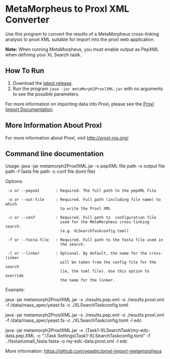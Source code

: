 MetaMorpheus to Proxl XML Converter
=============================

Use this program to convert the results of a MetaMorpheus cross-linking analysis to
proxl XML suitable for import into the proxl web application.

**Note:** When running MetaMorpheus, you must enable output as PepXML when defining your XL Search taslk.

How To Run
-------------
1. Download the [latest release](https://github.com/yeastrc/proxl-import-metamorpheus/releases).
2. Run the program ``java -jar metaMorph2ProxlXML.jar`` with no arguments to see the possible parameters.

For more information on importing data into Proxl, please see the [Proxl Import Documentation](http://proxl-web-app.readthedocs.io/en/latest/using/upload_data.html).

More Information About Proxl
-----------------------------
For more information about Proxl, visit http://proxl-ms.org/.


Command line documentation
---------------------------
Usage:
  java -jar metamorph2ProxlXML.jar -x pepXML file path -o output file path
                               -f fasta file path -c conf file (toml file)
  
 Options:
  
     -x or --pepxml       : Required. The full path to the pepXML file
     
     -o or --out-file     : Required. Full path (including file name) to which
                            to write the Proxl XML
  
     -c or --conf         : Required. Full path to  configuration file
                            used for the MetaMorpheus cross-linking search.
                            (e.g. XLSearchTaskconfig.toml)
                          
     -f or --fasta-file   : Required. Full path to the fasta file used in
                            the search.
     
     -l or --linker       : Optional. By default, the name for the cross-linker
                            will be taken from the config file for the search
                            (ie, the toml file). Use this option to override
                            the name for the linker.

 Example:
 
  java -jar metamorph2ProxlXML.jar -x ./results.pep.xml -o ./results.proxl.xml\
  -f /data/mass_spec/yeast.fa -c ./XLSearchTaskconfig.toml

  java -jar metamorph2ProxlXML.jar -x ./results.pep.xml -o ./results.proxl.xml\
  -f /data/mass_spec/yeast.fa -c ./XLSearchTaskconfig.toml -l edc

  java -jar metamorph2ProxlXML.jar -x .\Task1-XLSearchTask\my-edc-data.pep.XML
  -c ".\Task Settings\Task1-XLSearchTaskconfig.toml"
  -f ..\fastas\small_fasta.fasta
  -o my-edc-data.proxl.xml
  -l edc

  More information: https://github.com/yeastrc/proxl-import-metamorpheus

